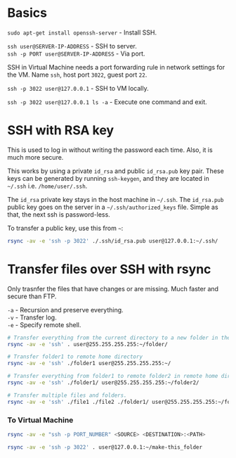 # Basics

`sudo apt-get install openssh-server` - Install SSH.  

`ssh user@SERVER-IP-ADDRESS` - SSH to server.  
`ssh -p PORT user@SERVER-IP-ADDRESS` - Via port.  

SSH in Virtual Machine needs a port forwarding rule in network settings for the VM. Name `ssh`, host port `3022`, guest port `22`.

`ssh -p 3022 user@127.0.0.1` - SSH to VM locally.  

`ssh -p 3022 user@127.0.0.1 ls -a` - Execute one command and exit.  

# SSH with RSA key
This is used to log in without writing the password each time. Also, it is much more secure.  

This works by using a private `id_rsa` and public `id_rsa.pub` key pair. These keys can be generated by running `ssh-keygen`, and they are located in `~/.ssh` i.e. `/home/user/.ssh`.  

The `id_rsa` private key stays in the host machine in `~/.ssh`. The `id_rsa.pub` public key goes on the server in a `~/.ssh/authorized_keys` file. Simple as that, the next ssh is password-less.  

To transfer a public key, use this from `~`:  
```bash
rsync -av -e 'ssh -p 3022' ./.ssh/id_rsa.pub user@127.0.0.1:~/.ssh/
```

# Transfer files over SSH with rsync
Only trasnfer the files that have changes or are missing. Much faster and secure than FTP.  

`-a` - Recursion and preserve everything.  
`-v` - Transfer log.  
`-e` - Specify remote shell.  

```bash
# Transfer everything from the current directory to a new folder in the remote home directory.
rsync -av -e 'ssh' . user@255.255.255.255:~/folder/

# Transfer folder1 to remote home directory
rsync -av -e 'ssh' ./folder1 user@255.255.255.255:~/

# Transfer everything from folder1 to remote folder2 in remote home directory.
rsync -av -e 'ssh' ./folder1/ user@255.255.255.255:~/folder2/

# Transfer multiple files and folders.
rsync -av -e 'ssh' ./file1 ./file2 ./folder1/ user@255.255.255.255:~/folder2/
```

### To Virtual Machine
```bash
rsync -av -e "ssh -p PORT_NUMBER" <SOURCE> <DESTINATION>:<PATH>  

rsync -av -e 'ssh -p 3022' . user@127.0.0.1:~/make-this_folder
```
